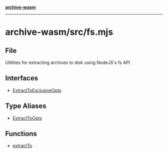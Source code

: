 [**archive-wasm**](../../../README.md)

---

# archive-wasm/src/fs.mjs

## File

Utilities for extracting archives to disk using NodeJS's fs API

## Interfaces

- [ExtractToExclusiveOpts](interfaces/ExtractToExclusiveOpts.md)

## Type Aliases

- [ExtractToOpts](type-aliases/ExtractToOpts.md)

## Functions

- [extractTo](functions/extractTo.md)
